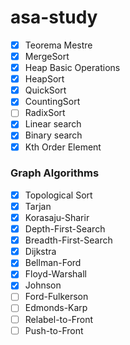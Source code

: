 # asa-study

- [x] Teorema Mestre
- [x] MergeSort
- [x] Heap Basic Operations
- [x] HeapSort
- [x] QuickSort
- [x] CountingSort
- [ ] RadixSort
- [x] Linear search
- [x] Binary search
- [x] Kth Order Element

### Graph Algorithms
- [x] Topological Sort
- [x] Tarjan
- [x] Korasaju-Sharir
- [x] Depth-First-Search
- [x] Breadth-First-Search
- [x] Dijkstra
- [x] Bellman-Ford
- [x] Floyd-Warshall
- [x] Johnson
- [ ] Ford-Fulkerson
- [ ] Edmonds-Karp
- [ ] Relabel-to-Front 
- [ ] Push-to-Front